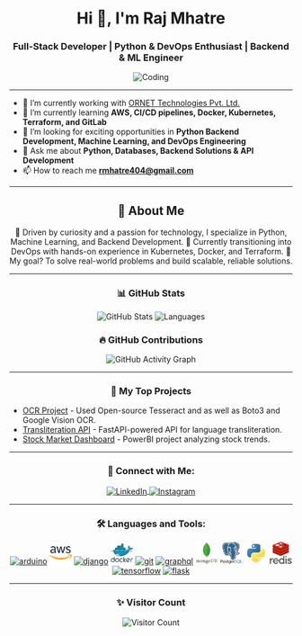 <h1 align="center">Hi 👋, I'm Raj Mhatre</h1>
<h3 align="center">Full-Stack Developer | Python & DevOps Enthusiast | Backend & ML Engineer</h3>

<p align="center">
   <img src="https://media.giphy.com/media/qgQUggAC3Pfv687qPC/giphy.gif" alt="Coding" width="600" />
</p>

---

- 🔭 I’m currently working with [ORNET Technologies Pvt. Ltd.](https://www.ornettech.com/)  
- 🌱 I’m currently learning **AWS, CI/CD pipelines, Docker, Kubernetes, Terraform, and GitLab**  
- 👯 I’m looking for exciting opportunities in **Python Backend Development, Machine Learning, and DevOps Engineering**  
- 💬 Ask me about **Python, Databases, Backend Solutions & API Development**  
- 📫 How to reach me **rmhatre404@gmail.com**

---

<h2 align="center">👋 About Me</h2>
<p align="center">
   🎯 Driven by curiosity and a passion for technology, I specialize in Python, Machine Learning, and Backend Development.  
   🚀 Currently transitioning into DevOps with hands-on experience in Kubernetes, Docker, and Terraform.  
   🌟 My goal? To solve real-world problems and build scalable, reliable solutions.
</p>

---
<h3 align="center">📊 GitHub Stats</h3>
<p align="center">
   <img src="https://github-readme-stats.vercel.app/api?username=rmhatre404&show_icons=true&hide_title=true&count_private=true&show_owner=true&hide=prs" alt="GitHub Stats" />
   <img src="https://github-readme-stats.vercel.app/api/top-langs?username=rmhatre404&layout=compact&hide_title=true&langs_count=6" alt="Languages" />
</p>

<h3 align="center">🔥 GitHub Contributions</h3>
<div align="center">
  <img src="https://github-readme-activity-graph.vercel.app/graph?username=rmhatre404&theme=github-compact&hide_title=true" alt="GitHub Activity Graph" />
</div>


---

<h3 align="center">🚀 My Top Projects</h3>
<ul>
   <li><a href="https://github.com/rmhatre404/OCR_voters-pdf_data_extraction">OCR Project</a> - Used Open-source Tesseract and as well as Boto3 and Google Vision OCR.</li>
   <li><a href="https://github.com/rmhatre404/transliteration-api">Transliteration API</a> - FastAPI-powered API for language transliteration.</li>
   <li><a href="https://github.com/rmhatre404/stock-market-dashboard">Stock Market Dashboard</a> - PowerBI project analyzing stock trends.</li>
</ul>

---

<h3 align="center">💬 Connect with Me:</h3>
<p align="center">
   <a href="https://www.linkedin.com/in/raj-mhatre10/" target="blank">
      <img align="center" src="https://raw.githubusercontent.com/rahuldkjain/github-profile-readme-generator/master/src/images/icons/Social/linked-in-alt.svg" alt="LinkedIn" height="30" width="40" />
   </a>
   <a href="https://instagram.com/rc_mhatre5191" target="blank">
      <img align="center" src="https://raw.githubusercontent.com/rahuldkjain/github-profile-readme-generator/master/src/images/icons/Social/instagram.svg" alt="Instagram" height="30" width="40" />
   </a>
</p>

---

<h3 align="center">🛠️ Languages and Tools:</h3>
<p align="center">
   <a href="https://www.arduino.cc/" target="_blank" rel="noreferrer"><img src="https://cdn.worldvectorlogo.com/logos/arduino-1.svg" alt="arduino" width="40" height="40"/></a>
   <a href="https://aws.amazon.com" target="_blank" rel="noreferrer"><img src="https://raw.githubusercontent.com/devicons/devicon/master/icons/amazonwebservices/amazonwebservices-original-wordmark.svg" alt="aws" width="40" height="40"/></a>
   <a href="https://www.djangoproject.com/" target="_blank" rel="noreferrer"><img src="https://cdn.worldvectorlogo.com/logos/django.svg" alt="django" width="40" height="40"/></a>
   <a href="https://www.docker.com/" target="_blank" rel="noreferrer"><img src="https://raw.githubusercontent.com/devicons/devicon/master/icons/docker/docker-original-wordmark.svg" alt="docker" width="40" height="40"/></a>
   <a href="https://git-scm.com/" target="_blank" rel="noreferrer"><img src="https://www.vectorlogo.zone/logos/git-scm/git-scm-icon.svg" alt="git" width="40" height="40"/></a>
   <a href="https://graphql.org" target="_blank" rel="noreferrer"><img src="https://www.vectorlogo.zone/logos/graphql/graphql-icon.svg" alt="graphql" width="40" height="40"/></a>
   <a href="https://www.mongodb.com/" target="_blank" rel="noreferrer"><img src="https://raw.githubusercontent.com/devicons/devicon/master/icons/mongodb/mongodb-original-wordmark.svg" alt="mongodb" width="40" height="40"/></a>
   <a href="https://www.postgresql.org" target="_blank" rel="noreferrer"><img src="https://raw.githubusercontent.com/devicons/devicon/master/icons/postgresql/postgresql-original-wordmark.svg" alt="postgresql" width="40" height="40"/></a>
   <a href="https://www.python.org" target="_blank" rel="noreferrer"><img src="https://raw.githubusercontent.com/devicons/devicon/master/icons/python/python-original.svg" alt="python" width="40" height="40"/></a>
   <a href="https://redis.io" target="_blank" rel="noreferrer"><img src="https://raw.githubusercontent.com/devicons/devicon/master/icons/redis/redis-original-wordmark.svg" alt="redis" width="40" height="40"/></a>
   <a href="https://www.tensorflow.org" target="_blank" rel="noreferrer"><img src="https://www.vectorlogo.zone/logos/tensorflow/tensorflow-icon.svg" alt="tensorflow" width="40" height="40"/></a>
   <a href="https://flask.palletsprojects.com/" target="_blank" rel="noreferrer">
  <img src="https://www.vectorlogo.zone/logos/pocoo_flask/pocoo_flask-icon.svg" alt="flask" width="40" height="40"/></a>
</p>

---

<h3 align="center">✨ Visitor Count</h3>
<p align="center">
   <img src="https://profile-counter.glitch.me/rmhatre404/count.svg" alt="Visitor Count" />
</p>
